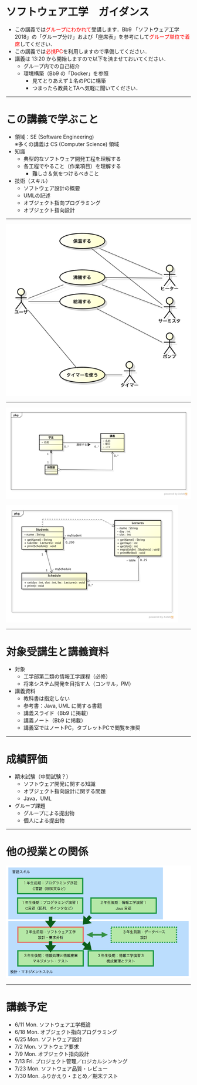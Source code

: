 <!-- footer: ソフトウェア工学　2018年度版-->
<!-- page_number: true -->

# ソフトウェア工学　ガイダンス

- この講義では<span style="color: red;">グループにわかれて</span>受講します．Bb9 「ソフトウェア工学2018」の「グループ分け」および「座席表」を参考にして<span style="color: red;">グループ単位で着席</span>してください．
- この講義では<span style="color: red;">必携PC</span>を利用しますので準備してください．
- 講義は 13:20 から開始しますので以下を済ませておいてください．
	- グループ内での自己紹介
  - 環境構築（Bb9 の「Docker」を参照
	  - 見てとりあえず１名のPCに構築
	  - つまったら教員とTAへ気軽に聞いてください．

---

# この講義で学ぶこと

- 領域：SE (Software Engineering) <br> ※多くの講義は CS (Computer Science) 領域
- 知識
	- 典型的なソフトウェア開発工程を理解する
	- 各工程でやること（作業項目）を理解する
		- 難しさ＆気をつけるべきこと
- 技術（スキル）
	- ソフトウェア設計の概要
	- UMLの記述
	- オブジェクト指向プログラミング
	- オブジェクト指向設計

---

![125% center](figs/usecase.png)

---

![center](figs/class1.png)

![center](figs/class2.png)

---

# 対象受講生と講義資料

- 対象
	- 工学部第二類の情報工学課程（必修）
	- 将来システム開発を目指す人（コンサル，PM）
- 講義資料
	- 教科書は指定しない
	- 参考書：Java, UML に関する書籍
	- 講義スライド（Bb9 に掲載）
	- 講義ノート（Bb9 に掲載）
	- 講義室ではノートPC，タブレットPCで閲覧を推奨

---

# 成績評価

- 期末試験（中間試験？）
	- ソフトウェア開発に関する知識
	- オブジェクト指向設計に関する問題
	- Java，UML　
- グループ課題
	- グループによる提出物
	- 個人による提出物

---
# 他の授業との関係

![center 150%](figs/relation.png)

---

# 講義予定

- 6/11 Mon. ソフトウェア工学概論
- 6/18 Mon. オブジェクト指向プログラミング
- 6/25 Mon. ソフトウェア設計
- 7/2 Mon. ソフトウェア要求
- 7/9 Mon. オブジェクト指向設計
- 7/13 Fri. プロジェクト管理／ロジカルシンキング
- 7/23 Mon. ソフトウェア品質・レビュー
- 7/30 Mon. ふりかえり・まとめ／期末テスト

